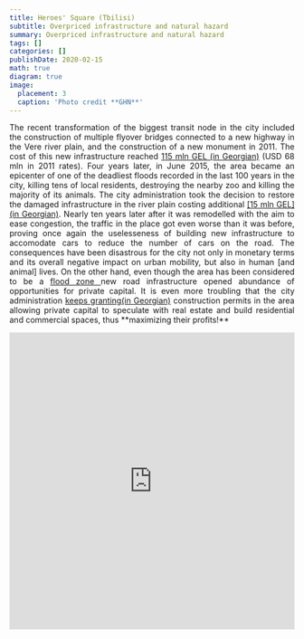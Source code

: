```yaml
---
title: Heroes' Square (Tbilisi) 
subtitle: Overpriced infrastructure and natural hazard
summary: Overpriced infrastructure and natural hazard
tags: []
categories: []
publishDate: 2020-02-15
math: true
diagram: true
image:
  placement: 3
  caption: 'Photo credit **GHN**'
---
```

<p align="justify">
The recent transformation of the biggest transit node in the city included the construction of multiple flyover bridges connected to a new highway in the Vere river plain, and the construction of a new monument in 2011. The cost of this new infrastructure reached <a href="https://idfi.ge/ge/news-66"> 115 mln GEL (in Georgian)</a> (USD 68 mln in 2011 rates). Four years later, in June 2015, the area became an epicenter of one of the deadliest floods recorded in the last 100 years in the city, killing tens of local residents, destroying the nearby zoo and killing the majority of its animals. The city administration took the decision to restore the damaged infrastructure in the river plain costing additional <a href="http://tbilisi.gov.ge/news/1358">[15 mln GEL] (in Georgian)</a>.
Nearly ten years later after it was remodelled with the aim to ease congestion, the traffic in the place got even worse than it was before, proving once again the uselesseness of building new infrastructure to accomodate cars to reduce the number of cars on the road.
The consequences have been disastrous for the city not only in monetary terms and its overall negative impact on urban mobility, but also in human [and animal] lives. 
On the other hand, even though the area has been considered to be a <a href="http://www.wmo.int/pages/prog/hwrp/RA6/documents/2016/session3/Flash-Flood-events-Georgia2015-Megrelidze.pdf">flood zone </a> new road infrastructure opened abundance of opportunities for private capital. It is even more troubling that the city administration <a href="https://netgazeti.ge/news/339122/"> keeps granting(in Georgian)</a> construction permits in the area allowing private capital to speculate with real estate and build residential and commercial spaces, thus **maximizing their profits!** </p>

<div><iframe frameborder="0" class="juxtapose" width="100%" height="525" src="https://cdn.knightlab.com/libs/juxtapose/latest/embed/index.html?uid=290408d6-4320-11e9-9c6a-0edaf8f81e27"></iframe></div>
